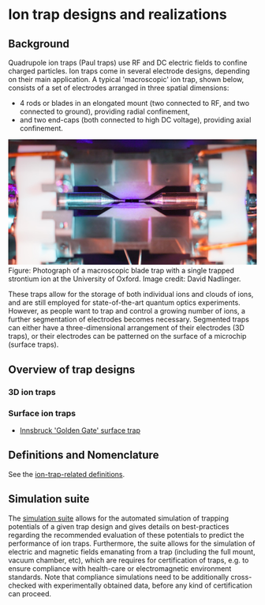 # Ion trap designs and realizations

## Background
Quadrupole ion traps (Paul traps) use RF and DC electric fields to confine charged particles. Ion traps come in several electrode designs, depending on their main application. A typical 'macroscopic' ion trap, shown below, consists of a set of electrodes arranged in three spatial dimensions:
* 4 rods or blades in an elongated mount (two connected to RF, and two connected to ground), providing radial confinement,
* and two end-caps (both connected to high DC voltage), providing axial confinement.

![Photograph of the Oxford blade trap.](Oxford-blade-trap.jpg)</br>
Figure: Photograph of a macroscopic blade trap with a single trapped strontium ion at the University of Oxford. Image credit: David Nadlinger.

These traps allow for the storage of both individual ions and clouds of ions, and are still employed for state-of-the-art quantum optics experiments. However, as people want to trap and control a growing number of ions, a further segmentation of electrodes becomes necessary. Segmented traps can either have a three-dimensional arrangement of their electrodes (3D traps), or their electrodes can be patterned on the surface of a microchip (surface traps).

## Overview of trap designs

### 3D ion traps

### Surface ion traps
- [Innsbruck 'Golden Gate' surface trap](ibk_'Golden-Gate'_surface-trap/ibk_'Golden-Gate'_surface-trap.md)

## Definitions and Nomenclature
See the [ion-trap-related definitions](definitions_ion-traps.md).

## Simulation suite
The [simulation suite](ion_trap_simulation_suite.md) allows for the  automated simulation of trapping potentials of a given trap design and gives details on best-practices regarding the recommended evaluation of these potentials to predict the performance of ion traps. Furthermore, the suite allows for the simulation of electric and magnetic fields emanating from a trap (including the full mount, vacuum chamber, etc), which are requires for certification of traps, e.g. to ensure compliance with health-care or electromagnetic environment standards. Note that compliance simulations need to be additionally cross-checked with experimentally obtained data, before any kind of certification can proceed.  
